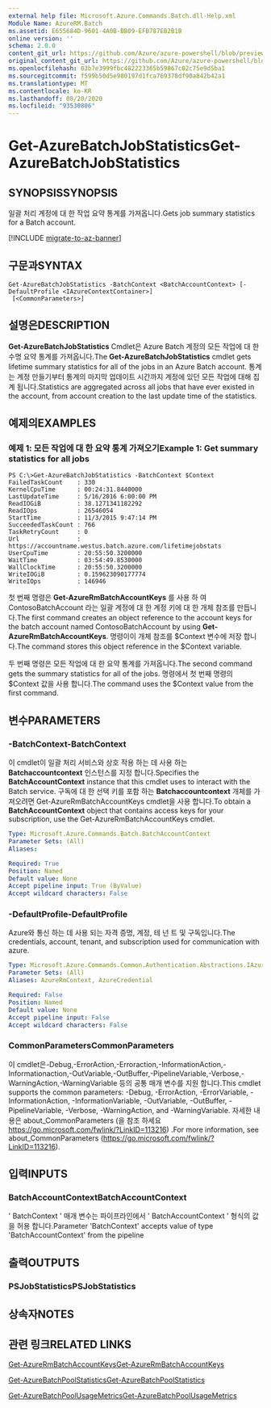 ```yaml
---
external help file: Microsoft.Azure.Commands.Batch.dll-Help.xml
Module Name: AzureRM.Batch
ms.assetid: E655684D-9601-4A0B-BB09-EFB787EB2B1B
online version: ''
schema: 2.0.0
content_git_url: https://github.com/Azure/azure-powershell/blob/preview/src/ResourceManager/AzureBatch/Commands.Batch/help/Get-AzureBatchJobStatistics.md
original_content_git_url: https://github.com/Azure/azure-powershell/blob/preview/src/ResourceManager/AzureBatch/Commands.Batch/help/Get-AzureBatchJobStatistics.md
ms.openlocfilehash: 03b7e3999fbc482223365b59867c02c75e9d5ba1
ms.sourcegitcommit: f599b50d5e980197d1fca769378df90a842b42a1
ms.translationtype: MT
ms.contentlocale: ko-KR
ms.lasthandoff: 08/20/2020
ms.locfileid: "93530806"
---
```

# <span data-ttu-id="d8c9b-101">Get-AzureBatchJobStatistics</span><span class="sxs-lookup"><span data-stu-id="d8c9b-101">Get-AzureBatchJobStatistics</span></span>

## <span data-ttu-id="d8c9b-102">SYNOPSIS</span><span class="sxs-lookup"><span data-stu-id="d8c9b-102">SYNOPSIS</span></span>
<span data-ttu-id="d8c9b-103">일괄 처리 계정에 대 한 작업 요약 통계를 가져옵니다.</span><span class="sxs-lookup"><span data-stu-id="d8c9b-103">Gets job summary statistics for a Batch account.</span></span>

[!INCLUDE [migrate-to-az-banner](../../includes/migrate-to-az-banner.md)]

## <span data-ttu-id="d8c9b-104">구문과</span><span class="sxs-lookup"><span data-stu-id="d8c9b-104">SYNTAX</span></span>

```
Get-AzureBatchJobStatistics -BatchContext <BatchAccountContext> [-DefaultProfile <IAzureContextContainer>]
 [<CommonParameters>]
```

## <span data-ttu-id="d8c9b-105">설명은</span><span class="sxs-lookup"><span data-stu-id="d8c9b-105">DESCRIPTION</span></span>
<span data-ttu-id="d8c9b-106">**Get-AzureBatchJobStatistics** Cmdlet은 Azure Batch 계정의 모든 작업에 대 한 수명 요약 통계를 가져옵니다.</span><span class="sxs-lookup"><span data-stu-id="d8c9b-106">The **Get-AzureBatchJobStatistics** cmdlet gets lifetime summary statistics for all of the jobs in an Azure Batch account.</span></span>
<span data-ttu-id="d8c9b-107">통계는 계정 만들기부터 통계의 마지막 업데이트 시간까지 계정에 있던 모든 작업에 대해 집계 됩니다.</span><span class="sxs-lookup"><span data-stu-id="d8c9b-107">Statistics are aggregated across all jobs that have ever existed in the account, from account creation to the last update time of the statistics.</span></span>

## <span data-ttu-id="d8c9b-108">예제의</span><span class="sxs-lookup"><span data-stu-id="d8c9b-108">EXAMPLES</span></span>

### <span data-ttu-id="d8c9b-109">예제 1: 모든 작업에 대 한 요약 통계 가져오기</span><span class="sxs-lookup"><span data-stu-id="d8c9b-109">Example 1: Get summary statistics for all jobs</span></span>
```
PS C:\>Get-AzureBatchJobStatistics -BatchContext $Context
FailedTaskCount    : 330
KernelCpuTime      : 00:24:31.8440000
LastUpdateTime     : 5/16/2016 6:00:00 PM
ReadIOGiB          : 38.1271341182292
ReadIOps           : 26546054
StartTime          : 11/3/2015 9:47:14 PM
SucceededTaskCount : 766
TaskRetryCount     : 0
Url                : https://accountname.westus.batch.azure.com/lifetimejobstats
UserCpuTime        : 20:55:50.3200000
WaitTime           : 03:54:49.8530000
WallClockTime      : 20:55:50.3200000
WriteIOGiB         : 0.159623090177774
WriteIOps          : 146946
```

<span data-ttu-id="d8c9b-110">첫 번째 명령은 **Get-AzureRmBatchAccountKeys** 를 사용 하 여 ContosoBatchAccount 라는 일괄 계정에 대 한 계정 키에 대 한 개체 참조를 만듭니다.</span><span class="sxs-lookup"><span data-stu-id="d8c9b-110">The first command creates an object reference to the account keys for the batch account named ContosoBatchAccount by using **Get-AzureRmBatchAccountKeys**.</span></span>
<span data-ttu-id="d8c9b-111">명령이이 개체 참조를 $Context 변수에 저장 합니다.</span><span class="sxs-lookup"><span data-stu-id="d8c9b-111">The command stores this object reference in the $Context variable.</span></span>

<span data-ttu-id="d8c9b-112">두 번째 명령은 모든 작업에 대 한 요약 통계를 가져옵니다.</span><span class="sxs-lookup"><span data-stu-id="d8c9b-112">The second command gets the summary statistics for all of the jobs.</span></span>
<span data-ttu-id="d8c9b-113">명령에서 첫 번째 명령의 $Context 값을 사용 합니다.</span><span class="sxs-lookup"><span data-stu-id="d8c9b-113">The command uses the $Context value from the first command.</span></span>

## <span data-ttu-id="d8c9b-114">변수</span><span class="sxs-lookup"><span data-stu-id="d8c9b-114">PARAMETERS</span></span>

### <span data-ttu-id="d8c9b-115">-BatchContext</span><span class="sxs-lookup"><span data-stu-id="d8c9b-115">-BatchContext</span></span>
<span data-ttu-id="d8c9b-116">이 cmdlet이 일괄 처리 서비스와 상호 작용 하는 데 사용 하는 **Batchaccountcontext** 인스턴스를 지정 합니다.</span><span class="sxs-lookup"><span data-stu-id="d8c9b-116">Specifies the **BatchAccountContext** instance that this cmdlet uses to interact with the Batch service.</span></span>
<span data-ttu-id="d8c9b-117">구독에 대 한 선택 키를 포함 하는 **Batchaccountcontext** 개체를 가져오려면 Get-AzureRmBatchAccountKeys cmdlet을 사용 합니다.</span><span class="sxs-lookup"><span data-stu-id="d8c9b-117">To obtain a **BatchAccountContext** object that contains access keys for your subscription, use the Get-AzureRmBatchAccountKeys cmdlet.</span></span>

```yaml
Type: Microsoft.Azure.Commands.Batch.BatchAccountContext
Parameter Sets: (All)
Aliases: 

Required: True
Position: Named
Default value: None
Accept pipeline input: True (ByValue)
Accept wildcard characters: False
```

### <span data-ttu-id="d8c9b-118">-DefaultProfile</span><span class="sxs-lookup"><span data-stu-id="d8c9b-118">-DefaultProfile</span></span>
<span data-ttu-id="d8c9b-119">Azure와 통신 하는 데 사용 되는 자격 증명, 계정, 테 넌 트 및 구독입니다.</span><span class="sxs-lookup"><span data-stu-id="d8c9b-119">The credentials, account, tenant, and subscription used for communication with azure.</span></span>

```yaml
Type: Microsoft.Azure.Commands.Common.Authentication.Abstractions.IAzureContextContainer
Parameter Sets: (All)
Aliases: AzureRmContext, AzureCredential

Required: False
Position: Named
Default value: None
Accept pipeline input: False
Accept wildcard characters: False
```

### <span data-ttu-id="d8c9b-120">CommonParameters</span><span class="sxs-lookup"><span data-stu-id="d8c9b-120">CommonParameters</span></span>
<span data-ttu-id="d8c9b-121">이 cmdlet은-Debug,-ErrorAction,-Erroraction,-InformationAction,-Informationaction,-OutVariable,-OutBuffer,-PipelineVariable,-Verbose,-WarningAction,-WarningVariable 등의 공통 매개 변수를 지원 합니다.</span><span class="sxs-lookup"><span data-stu-id="d8c9b-121">This cmdlet supports the common parameters: -Debug, -ErrorAction, -ErrorVariable, -InformationAction, -InformationVariable, -OutVariable, -OutBuffer, -PipelineVariable, -Verbose, -WarningAction, and -WarningVariable.</span></span> <span data-ttu-id="d8c9b-122">자세한 내용은 about_CommonParameters (을 참조 하세요 https://go.microsoft.com/fwlink/?LinkID=113216) .</span><span class="sxs-lookup"><span data-stu-id="d8c9b-122">For more information, see about_CommonParameters (https://go.microsoft.com/fwlink/?LinkID=113216).</span></span>

## <span data-ttu-id="d8c9b-123">입력</span><span class="sxs-lookup"><span data-stu-id="d8c9b-123">INPUTS</span></span>

### <span data-ttu-id="d8c9b-124">BatchAccountContext</span><span class="sxs-lookup"><span data-stu-id="d8c9b-124">BatchAccountContext</span></span>
<span data-ttu-id="d8c9b-125">' BatchContext ' 매개 변수는 파이프라인에서 ' BatchAccountContext ' 형식의 값을 허용 합니다.</span><span class="sxs-lookup"><span data-stu-id="d8c9b-125">Parameter 'BatchContext' accepts value of type 'BatchAccountContext' from the pipeline</span></span>

## <span data-ttu-id="d8c9b-126">출력</span><span class="sxs-lookup"><span data-stu-id="d8c9b-126">OUTPUTS</span></span>

### <span data-ttu-id="d8c9b-127">PSJobStatistics</span><span class="sxs-lookup"><span data-stu-id="d8c9b-127">PSJobStatistics</span></span>

## <span data-ttu-id="d8c9b-128">상속자</span><span class="sxs-lookup"><span data-stu-id="d8c9b-128">NOTES</span></span>

## <span data-ttu-id="d8c9b-129">관련 링크</span><span class="sxs-lookup"><span data-stu-id="d8c9b-129">RELATED LINKS</span></span>

[<span data-ttu-id="d8c9b-130">Get-AzureRmBatchAccountKeys</span><span class="sxs-lookup"><span data-stu-id="d8c9b-130">Get-AzureRmBatchAccountKeys</span></span>](./Get-AzureRmBatchAccountKeys.md)

[<span data-ttu-id="d8c9b-131">Get-AzureBatchPoolStatistics</span><span class="sxs-lookup"><span data-stu-id="d8c9b-131">Get-AzureBatchPoolStatistics</span></span>](./Get-AzureBatchPoolStatistics.md)

[<span data-ttu-id="d8c9b-132">Get-AzureBatchPoolUsageMetrics</span><span class="sxs-lookup"><span data-stu-id="d8c9b-132">Get-AzureBatchPoolUsageMetrics</span></span>](./Get-AzureBatchPoolUsageMetrics.md)


